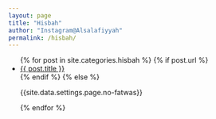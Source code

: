 ```yaml
---
layout: page
title: "Hisbah"
author: "Instagram@Alsalafiyyah"
permalink: /hisbah/
---
```


<article class="post">
<ul class="posts">
  {% for post in site.categories.hisbah %}
    {% if post.url %}
    <li><a href="{{ post.url }}">{{ post.title }}</a>
    </li>
    {% endif %}
    {% else %}
    <p>{{site.data.settings.page.no-fatwas}}</p>
  {% endfor %}
</ul>
</article>
